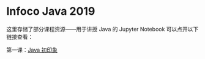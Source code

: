 # Infoco Java 2019
这里存储了部分课程资源——用于讲授 Java 的 Jupyter Notebook
可以点开以下链接查看：

第一课：[Java 初印象](https://mybinder.org/v2/gh/kivenchen/infoco-java/master?filepath=notebooks%2F01_JavaFirstImpression.ipynb)

